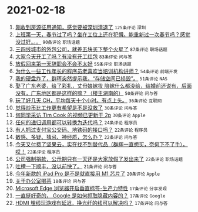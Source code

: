 # 2021-02-18

1. [刚收到房源征用通知，感觉要被深圳清退了](https://www.v2ex.com/t/753933) `125条评论` `深圳`
1. [上班第一天，春节过了吗？坐在工位上还在犯懵。能重新过一次春节吗？感觉没过好。。。](https://www.v2ex.com/t/753781) `90条评论` `职场话题`
1. [三四线城市的外包公司，就差五块买下整个火星了](https://www.v2ex.com/t/753842) `87条评论` `职场话题`
1. [大家今天开工了吗？有没有开工红包](https://www.v2ex.com/t/753796) `83条评论` `问与答`
1. [放假回来第一天辞职会不会不太好](https://www.v2ex.com/t/753907) `55条评论` `职场话题`
1. [为什么一些工作年长的程序员老喜欢当培训机构讲师？](https://www.v2ex.com/t/753786) `54条评论` `前端开发`
1. [我的硬盘炸了，群晖突然提示我，“存储空间已损毁”。](https://www.v2ex.com/t/753928) `51条评论` `NAS`
1. [娶了广东老婆，给了彩礼，丈母娘嫁妆 陪嫁什么都没给，结婚前还说有，后面没有，广东地区都是这样的嘛？（楼主湖南的）](https://www.v2ex.com/t/753987) `50条评论` `问与答`
1. [玩了好几天 CH，平均每天十个小时。有点上头。](https://www.v2ex.com/t/753788) `36条评论` `互联网`
1. [觉得炒币比工作更有希望是不是没救了](https://www.v2ex.com/t/754055) `30条评论` `问与答`
1. [何同学采访 Tim Cook 的视频已更新于 2p](https://www.v2ex.com/t/754025) `30条评论` `Apple`
1. [任何的递归调用都可以转换为迭代吗？](https://www.v2ex.com/t/754051) `24条评论` `程序员`
1. [有人抓过支付宝公交码、地铁码的接口吗？](https://www.v2ex.com/t/754024) `22条评论` `程序员`
1. [敏感、多疑、猜忌、神经质，怎么办？](https://www.v2ex.com/t/753912) `22条评论` `问与答`
1. [今天又付费了坚果云，实在找不到替代品（群辉一直想买，奈何下不了手），哎！](https://www.v2ex.com/t/753900) `22条评论` `程序员`
1. [公司强制捐款，公示期只有一天还是大家放假了发出来了](https://www.v2ex.com/t/753784) `22条评论` `职场话题`
1. [吐槽一下顺丰，没以前快了。](https://www.v2ex.com/t/753875) `21条评论` `问与答`
1. [今年新款的 iPad Pro 是不是就直接用 M1 芯片了](https://www.v2ex.com/t/753794) `20条评论` `Apple`
1. [关于办公室喝茶](https://www.v2ex.com/t/753826) `18条评论` `问与答`
1. [Microsoft Edge 浏览器开启垂直标签-生产力特性](https://www.v2ex.com/t/754070) `17条评论` `分享发现`
1. [一直挺好奇的， Google 是如何抓取隐藏内容的？](https://www.v2ex.com/t/753855) `17条评论` `Google`
1. [HDMI 埋线玩游戏有延迟，换光纤的线可以解决吗？](https://www.v2ex.com/t/753777) `17条评论` `问与答`
